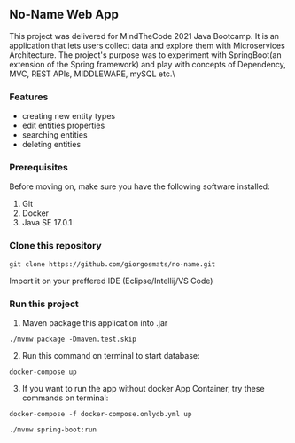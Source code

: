 ## No-Name Web App

This project was delivered for MindTheCode 2021 Java Bootcamp.
It is an application that lets users collect data and explore them with Microservices Architecture.
The project's purpose was to experiment with SpringBoot(an extension of the Spring framework) and play with concepts of Dependency, MVC, REST APIs, MIDDLEWARE, mySQL etc.\

### Features

* creating new entity types
* edit entities properties
* searching entities
* deleting entities


### Prerequisites

Before moving on, make sure you have the following software installed:

1. Git
2. Docker
3. Java SE 17.0.1

### Clone this repository

```$shell
git clone https://github.com/giorgosmats/no-name.git
```

Import it on your preffered IDE (Eclipse/Intellij/VS Code)

### Run this project

1. Maven package this application into .jar

```$shell
./mvnw package -Dmaven.test.skip
```

2. Run this command on terminal to start database:

```$shell
docker-compose up
```

3. If you want to run the app without docker App Container, try these commands on terminal:

```$shell
docker-compose -f docker-compose.onlydb.yml up
```
```$shell
./mvnw spring-boot:run
```


